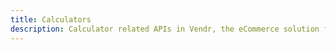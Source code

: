 ```yaml
---
title: Calculators
description: Calculator related APIs in Vendr, the eCommerce solution for Umbraco v8+
---
```


<work-in-progress />